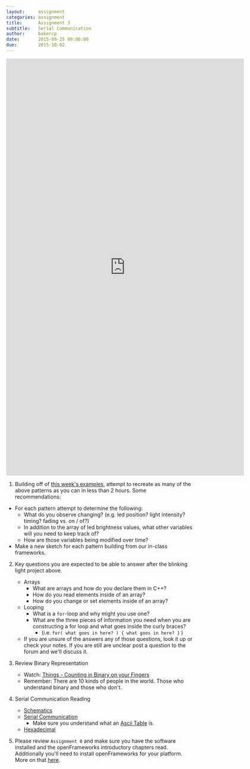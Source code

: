 ```yaml
---
layout:     assignment
categories: assignment
title:      Assignment 3
subtitle:   Serial Communication
author:     bakercp
date:       2015-09-25 00:06:00
due:        2015-10-02
---
```



<iframe src="https://player.vimeo.com/video/184083332" width="640" height="1120" frameborder="0" webkitallowfullscreen mozallowfullscreen allowfullscreen></iframe>

1. Building off of [this week's examples](https://github.com/SAIC-ATS/ARTTECH-5010/tree/master/Week_03), attempt to recreate as many of the above patterns as you can in less than 2 hours.  Some recommendations:
  - For each pattern attempt to determine the following:
    - What do you observe changing? (e.g. led position? light intensity? timing? fading vs. on / of?)
    - In addition to the array of led brightness values, what other variables will you need to keep track of?
    - How are those variables being modified over time?
  - Make a new sketch for each pattern building from our in-class frameworks.

2. Key questions you are expected to be able to answer after the blinking light project above.
    - Arrays
        - What are arrays and how do you declare them in C++?
        - How do you read elements inside of an array?
        - How do you change or set elements inside of an array?
    - Looping
        - What is a `for`-loop and why might you use one?
        - What are the three pieces of information you need when you are constructing a for loop and what goes inside the curly braces?
          - (i.e. `for( what goes in here? ) { what goes in here? }`  )
    - If you are unsure of the answers any of those questions, look it up or check your notes.  If you are still are unclear post a question to the forum and we'll discuss it.

2. Review Binary Representation
    - Watch: [Things - Counting in Binary on your Fingers](https://www.youtube.com/watch?v=apCLHmPsC68)
    - Remember: There are 10 kinds of people in the world. Those who understand binary and those who don't.

2. Serial Communication Reading
    - [Schematics](https://learn.sparkfun.com/tutorials/how-to-read-a-schematic)
    - [Serial Communication](https://learn.sparkfun.com/tutorials/serial-communication)
        - Make sure you understand what an [Ascii Table](http://www.asciitable.com/) is.
    - [Hexadecimal](https://learn.sparkfun.com/tutorials/hexadecimal)

1. Please review `Assignment 0` and make sure you have the software installed and the openFrameworks introductory chapters read.  Additionally you'll need to install openFrameworks for your platform.  More on that [here](http://openframeworks.cc/download/).
